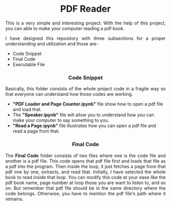 <h1 align = "center">PDF Reader</h1>
<p align = "justify">This is a very simple and interesting project. With the help of this project, you can able to make your computer reading a pdf book.</p>
<p align = "justify">I have designed this repository with three subsections for a proper understanding and utilization and those are-</p>
<ul>
  <li>Code Snippet</li>
  <li>Final Code</li>
  <li>Executable File</li>
</ul>

<h3 align = "center">Code Snippet</h3>
<p align = "justify">Basically, this folder consists of the whole project code in a fragile way so that everyone can understand how those codes are working.</p>
<ul>
  <li><b>"PDF Loader and Page Counter.ipynb"</b> file show how to open a pdf file and load that.</li>
  <li> The <b>"Speaker.ipynb"</b> file will allow you to understand how you can make your computer to say something to you.</li>
  <li><b>"Read a Page.ipynb"</b> file illustrates how you can open a pdf file and read a page from that.</li>
</ul>

<h3 align = "center">Final Code</h3>
<p align = "justify">The <b>Final Code</b> folder consists of two files where one is the code file and another is a pdf file. This code opens that pdf file first and loads that file as a pdf into the program. Then inside the loop, it just fetches a page from that pdf one by one, extracts, and read that. Initially, I have selected the whole book to read inside that loop. You can modify this code at your ease like the pdf book name, page number at loop those you are want to listen to, and so on. But remember that pdf file should be in the same directory where the code belongs. Otherwise, you have to mention the pdf file's path where it remains. </p>
